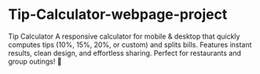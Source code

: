 # Tip-Calculator-webpage-project
Tip Calculator  A responsive calculator for mobile &amp; desktop that quickly computes tips (10%, 15%, 20%, or custom) and splits bills. Features instant results, clean design, and effortless sharing. Perfect for restaurants and group outings! 🚀

